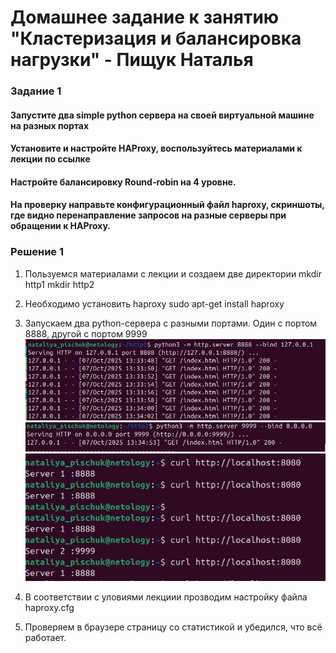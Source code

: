 # Домашнее задание к занятию "Кластеризация и балансировка нагрузки" - Пищук Наталья
### Задание 1
#### Запустите два simple python сервера на своей виртуальной машине на разных портах
#### Установите и настройте HAProxy, воспользуйтесь материалами к лекции по ссылке
#### Настройте балансировку Round-robin на 4 уровне.
#### На проверку направьте конфигурационный файл haproxy, скриншоты, где видно перенаправление запросов на разные серверы при обращении к HAProxy.

### Решение 1
1. Пользуемся материалами с лекции и создаем две директории
mkdir http1
mkdir http2

2. Необходимо установить haproxy
   sudo apt-get install haproxy
3. Запускаем два python-сервера с разными портами. Один с портом 8888, другой с портом 9999
  ![alt text](img/server1.JPG)
  ![alt text](img/server2.JPG)
  ![alt text](img/otvet.JPG)
5. В соответствии с уловиями лекциии прозводим настройку файла haproxy.cfg
6. Проверяем в браузере страницу со статистикой и убедился, что всё работает.



 
   
